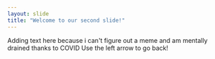```yaml
---
layout: slide
title: "Welcome to our second slide!"
---
```

Adding text here because i can't figure out a meme and am mentally drained thanks to COVID
Use the left arrow to go back!
